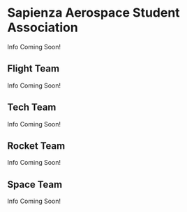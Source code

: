 # Sapienza Aerospace Student Association

Info Coming Soon!

## Flight Team

Info Coming Soon!

## Tech Team

Info Coming Soon!

## Rocket Team

Info Coming Soon!

## Space Team

Info Coming Soon!